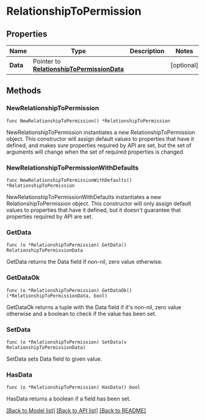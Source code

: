 # RelationshipToPermission

## Properties

Name | Type | Description | Notes
---- | ---- | ----------- | ------
**Data** | Pointer to [**RelationshipToPermissionData**](RelationshipToPermissionData.md) |  | [optional] 

## Methods

### NewRelationshipToPermission

`func NewRelationshipToPermission() *RelationshipToPermission`

NewRelationshipToPermission instantiates a new RelationshipToPermission object.
This constructor will assign default values to properties that have it defined,
and makes sure properties required by API are set, but the set of arguments
will change when the set of required properties is changed.

### NewRelationshipToPermissionWithDefaults

`func NewRelationshipToPermissionWithDefaults() *RelationshipToPermission`

NewRelationshipToPermissionWithDefaults instantiates a new RelationshipToPermission object.
This constructor will only assign default values to properties that have it defined,
but it doesn't guarantee that properties required by API are set.

### GetData

`func (o *RelationshipToPermission) GetData() RelationshipToPermissionData`

GetData returns the Data field if non-nil, zero value otherwise.

### GetDataOk

`func (o *RelationshipToPermission) GetDataOk() (*RelationshipToPermissionData, bool)`

GetDataOk returns a tuple with the Data field if it's non-nil, zero value otherwise
and a boolean to check if the value has been set.

### SetData

`func (o *RelationshipToPermission) SetData(v RelationshipToPermissionData)`

SetData sets Data field to given value.

### HasData

`func (o *RelationshipToPermission) HasData() bool`

HasData returns a boolean if a field has been set.


[[Back to Model list]](../README.md#documentation-for-models) [[Back to API list]](../README.md#documentation-for-api-endpoints) [[Back to README]](../README.md)


